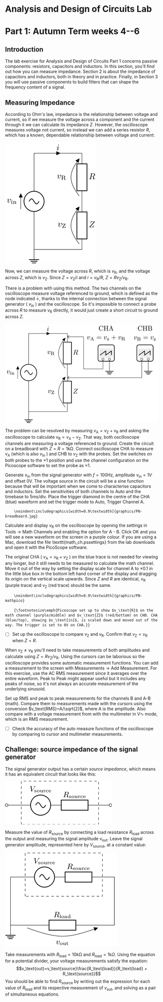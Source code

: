 # Analysis and Design of Circuits Lab
# Part 1: Autumn Term weeks 4--6

## Introduction

The lab exercise for Analysis and Design of Circuits Part 1 concerns passive components: resistors, capacitors and inductors.
In this section, you'll find out how you can measure impedance.
Section 2 is about the impedance of capacitors and inductors, both in theory and in practice.
Finally, in Section 3 you will use passive components to build filters that can shape the frequency content of a signal.
	
## Measuring Impedance

According to Ohm's law, impedance is the relationship between voltage and current, so if we measure the voltage across a component and the current through it we can calculate its impedance $Z$.
However, the oscilloscope measures voltage not current, so instead we can add a series resistor $R$, which has a known, dependable relationship between voltage and current:
		
![Potential divider with unknown impedance](graphics/Zdiv.png)
		
Now, we can measure the voltage across $R$, which is $v_\text{R}$, and the voltage across $Z$, which is $v_\text{Z}$. Since $Z=v_\text{Z}/i$ and $i=v_\text{R}/R$, $Z=Rv_\text{Z}/v_\text{R}$.
		
There is a problem with using this method.
The two channels on the oscilloscope measure voltage referenced to ground, which is defined as the node indicated ⏚, thanks to the internal connection between the signal generator ( $v_\text{in}$ ) and the oscilloscope.
So it's impossible to connect a probe across $R$ to measure $v_\text{R}$ directly, it would just create a short circuit to ground across $Z$.
		
![Using an oscilloscope to measure unknown impedance](graphics/Zdivscope.png)
		
The problem can be resolved by measuring $v_\text{A}=v_\text{Z}+v_\text{R}$ and asking the oscilloscope to calculate $v_\text{R}=v_\text{A}-v_\text{Z}$.
That way, both oscilloscope channels are measuring a voltage referenced to ground.
Create the circuit on a breadboard with $Z=R=1\text{kΩ}$.
Connect oscilloscope CHA to measure $v_\text{A}$ (which is also $v_\text{in}$ ) and CHB to $v_\text{Z}$ with the probes.
Set the switches on both probes to the $\times1$ position and use the channel configuration on the Picoscope software to set the probe as $\times1$.
		
Generate $v_\text{in}$ from the signal generator with $f=100$Hz, amplitude $v_\text{in}=1V$ and offset 0V.
The voltage source in the circuit will be a sine function because that will be important when we come to characterise capacitors and inductors.
Set the sensitivities of both channels to Auto and the timebase to 5ms/div.
Place the trigger diamond in the centre of the CHA (blue) waveform and set the trigger mode to Auto, Trigger Channel A.
		
		\noindent\includegraphics[width=0.9\textwidth]{graphics/PN-breadboard.jpg}
		
Calculate and display $v_\text{R}$ on the oscilloscope by opening the settings in Tools → Math Channels and enabling the option for A - B.
Click OK and you will see a new waveform on the screen in a purple colour.
If you are using a Mac, download the file \texttt{math\_ch.pssettings} from the lab downloads and open it with the PicoScope software.

The original CHA ( $v_\text{A}=v_\text{R}+v_\text{Z}$ ) on the blue trace is not needed for viewing any longer, but it still needs to be measured to calculate the math channel.
Move it out of the way by setting the display scale for channel A to $\times0.1$ in the little blue box in the bottom left hand corner of the display and dragging its origin on the vertical scale upwards.
Since $Z$ and $R$ are identical, $v_\text{R}$ (purple trace) and $v_\text{Z}$ (red trace) should be the same. 
		
		\noindent\includegraphics[width=0.9\textwidth]{graphics/PN-mathpico}
		
		{\footnotesize\emph{Picoscope set up to show $v_\text{R}$ on the math channel (purple/middle) and $v_\text{Z}$ (red/bottom) on CHB. CHA (blue/top), showing $v_\text{in}$, is scaled down and moved out of the way. The trigger is set to 0V on CHA.}}
		
- [ ] Set up the oscilloscope to compare $v_\text{Z}$ and $v_\text{R}$. Confirm that $v_\text{Z}=v_\text{R}$ when $Z=R$.

When $v_\text{Z}\neq v_\text{R}$ you'll need to take measurements of both amplitudes and calculate using $Z=Rv_\text{Z}/v_\text{R}$.
Using the cursors can be laborious so the oscilloscope provides some automatic measurement functions.
You can add a measurement to the screen with Measurements → Add Measurement.
For this exercise, use the AC RMS measurement since it averages over the entire waveform.
Peak to Peak might appear useful but it includes any peaks of noise, so it's not always an accurate measurement of the underlying sinusoid.
		
Set up RMS and peak to peak measurements for the channels B and A-B (math).
Compare them to measurements made with the cursors using the conversion $v_\text{RMS}=A/\sqrt{2}$, where A is the amplitude.
Also compare with a voltage measurement from with the multimeter in V∿ mode, which is an RMS measurement.
		
- [ ] Check the accuracy of the auto measure functions of the oscilloscope by comparing to cursor and multimeter measurements.

## Challenge: source impedance of the signal generator

The signal generator output has a certain *source impedance*, which means it has an equivalent circuit that looks like this:
			
![Equivalent circuit of a signal generator](graphics/sigeneq.png)
			
Measure the value of $R_\text{source}$ by connecting a load resistance $R_\text{load}$ across the output and measuring the signal amplitude $v_\text{out}$.
Leave the signal generator amplitude, represented here by $V_\text{source}$, at a constant value:
			
![Equivalent circuit of a loaded signal generator](graphics/sigenloadeq.png)
			
Take measurements with $R_\text{load}=10\text{kΩ}$ and $R_\text{load}=1\text{k}\Omega$.
Using the equation for a potential divider, your voltage measurements satisfy the equation:
$$v_\text{out}=v_\text{source}\frac{R_\text{load}}{R_\text{load} + R_\text{source}}$$
You should be able to find $R_\text{source}$ by writing out the expression for each value of $R_\text{load}$ and its respective measurement of $v_\text{out}$, and solving as a pair of simultaneous equations.
